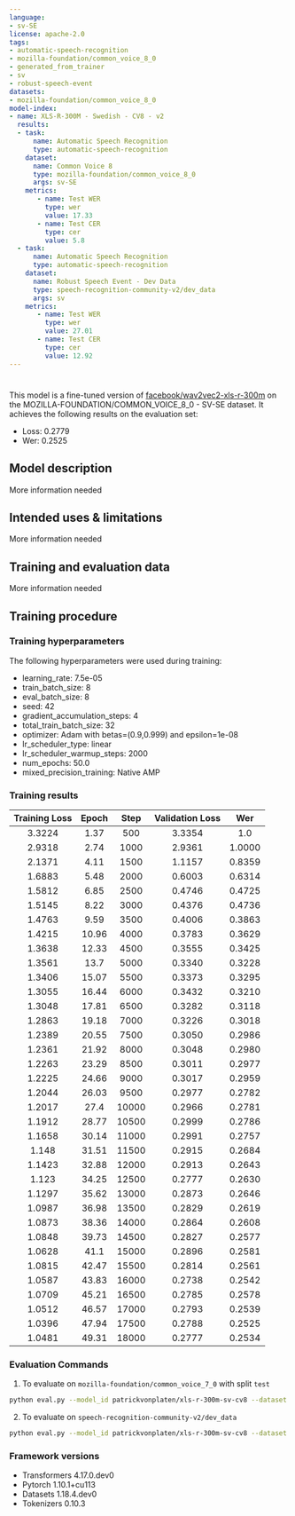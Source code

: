 ```yaml
---
language:
- sv-SE
license: apache-2.0
tags:
- automatic-speech-recognition
- mozilla-foundation/common_voice_8_0
- generated_from_trainer
- sv
- robust-speech-event
datasets:
- mozilla-foundation/common_voice_8_0
model-index:
- name: XLS-R-300M - Swedish - CV8 - v2
  results:
  - task: 
      name: Automatic Speech Recognition 
      type: automatic-speech-recognition
    dataset:
      name: Common Voice 8
      type: mozilla-foundation/common_voice_8_0
      args: sv-SE
    metrics:
       - name: Test WER
         type: wer
         value: 17.33
       - name: Test CER
         type: cer
         value: 5.8
  - task: 
      name: Automatic Speech Recognition
      type: automatic-speech-recognition
    dataset:
      name: Robust Speech Event - Dev Data
      type: speech-recognition-community-v2/dev_data
      args: sv
    metrics:
       - name: Test WER
         type: wer
         value: 27.01
       - name: Test CER
         type: cer
         value: 12.92
---
```


<!-- This model card has been generated automatically according to the information the Trainer had access to. You
should probably proofread and complete it, then remove this comment. -->

# 

This model is a fine-tuned version of [facebook/wav2vec2-xls-r-300m](https://huggingface.co/facebook/wav2vec2-xls-r-300m) on the MOZILLA-FOUNDATION/COMMON_VOICE_8_0 - SV-SE dataset.
It achieves the following results on the evaluation set:
- Loss: 0.2779
- Wer: 0.2525

## Model description

More information needed

## Intended uses & limitations

More information needed

## Training and evaluation data

More information needed

## Training procedure

### Training hyperparameters

The following hyperparameters were used during training:
- learning_rate: 7.5e-05
- train_batch_size: 8
- eval_batch_size: 8
- seed: 42
- gradient_accumulation_steps: 4
- total_train_batch_size: 32
- optimizer: Adam with betas=(0.9,0.999) and epsilon=1e-08
- lr_scheduler_type: linear
- lr_scheduler_warmup_steps: 2000
- num_epochs: 50.0
- mixed_precision_training: Native AMP

### Training results

| Training Loss | Epoch | Step  | Validation Loss | Wer    |
|:-------------:|:-----:|:-----:|:---------------:|:------:|
| 3.3224        | 1.37  | 500   | 3.3354          | 1.0    |
| 2.9318        | 2.74  | 1000  | 2.9361          | 1.0000 |
| 2.1371        | 4.11  | 1500  | 1.1157          | 0.8359 |
| 1.6883        | 5.48  | 2000  | 0.6003          | 0.6314 |
| 1.5812        | 6.85  | 2500  | 0.4746          | 0.4725 |
| 1.5145        | 8.22  | 3000  | 0.4376          | 0.4736 |
| 1.4763        | 9.59  | 3500  | 0.4006          | 0.3863 |
| 1.4215        | 10.96 | 4000  | 0.3783          | 0.3629 |
| 1.3638        | 12.33 | 4500  | 0.3555          | 0.3425 |
| 1.3561        | 13.7  | 5000  | 0.3340          | 0.3228 |
| 1.3406        | 15.07 | 5500  | 0.3373          | 0.3295 |
| 1.3055        | 16.44 | 6000  | 0.3432          | 0.3210 |
| 1.3048        | 17.81 | 6500  | 0.3282          | 0.3118 |
| 1.2863        | 19.18 | 7000  | 0.3226          | 0.3018 |
| 1.2389        | 20.55 | 7500  | 0.3050          | 0.2986 |
| 1.2361        | 21.92 | 8000  | 0.3048          | 0.2980 |
| 1.2263        | 23.29 | 8500  | 0.3011          | 0.2977 |
| 1.2225        | 24.66 | 9000  | 0.3017          | 0.2959 |
| 1.2044        | 26.03 | 9500  | 0.2977          | 0.2782 |
| 1.2017        | 27.4  | 10000 | 0.2966          | 0.2781 |
| 1.1912        | 28.77 | 10500 | 0.2999          | 0.2786 |
| 1.1658        | 30.14 | 11000 | 0.2991          | 0.2757 |
| 1.148         | 31.51 | 11500 | 0.2915          | 0.2684 |
| 1.1423        | 32.88 | 12000 | 0.2913          | 0.2643 |
| 1.123         | 34.25 | 12500 | 0.2777          | 0.2630 |
| 1.1297        | 35.62 | 13000 | 0.2873          | 0.2646 |
| 1.0987        | 36.98 | 13500 | 0.2829          | 0.2619 |
| 1.0873        | 38.36 | 14000 | 0.2864          | 0.2608 |
| 1.0848        | 39.73 | 14500 | 0.2827          | 0.2577 |
| 1.0628        | 41.1  | 15000 | 0.2896          | 0.2581 |
| 1.0815        | 42.47 | 15500 | 0.2814          | 0.2561 |
| 1.0587        | 43.83 | 16000 | 0.2738          | 0.2542 |
| 1.0709        | 45.21 | 16500 | 0.2785          | 0.2578 |
| 1.0512        | 46.57 | 17000 | 0.2793          | 0.2539 |
| 1.0396        | 47.94 | 17500 | 0.2788          | 0.2525 |
| 1.0481        | 49.31 | 18000 | 0.2777          | 0.2534 |

### Evaluation Commands

1. To evaluate on `mozilla-foundation/common_voice_7_0` with split `test`

```bash
python eval.py --model_id patrickvonplaten/xls-r-300m-sv-cv8 --dataset mozilla-foundation/common_voice_8_0 --config sv-SE --split test
```

2. To evaluate on `speech-recognition-community-v2/dev_data`

```bash
python eval.py --model_id patrickvonplaten/xls-r-300m-sv-cv8 --dataset speech-recognition-community-v2/dev_data --config sv --split validation --chunk_length_s 5.0 --stride_length_s 1.0
```

### Framework versions

- Transformers 4.17.0.dev0
- Pytorch 1.10.1+cu113
- Datasets 1.18.4.dev0
- Tokenizers 0.10.3
